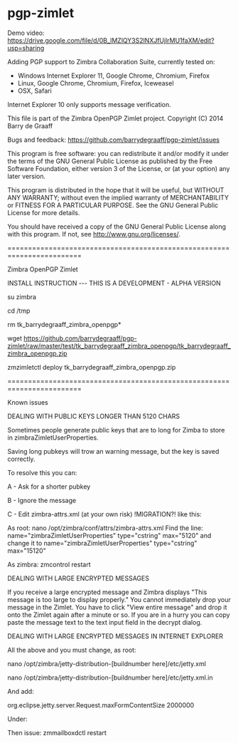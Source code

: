 pgp-zimlet
==========

Demo video: https://drive.google.com/file/d/0B_lMZlQY3S2lNXJfUjlrMU1faXM/edit?usp=sharing

Adding PGP support to Zimbra Collaboration Suite, currently tested on:
- Windows Internet Explorer 11, Google Chrome, Chromium, Firefox
- Linux, Google Chrome, Chromium, Firefox, Iceweasel
- OSX, Safari

Internet Explorer 10 only supports message verification.

This file is part of the Zimbra OpenPGP Zimlet project.
Copyright (C) 2014  Barry de Graaff

Bugs and feedback: https://github.com/barrydegraaff/pgp-zimlet/issues

This program is free software: you can redistribute it and/or modify
it under the terms of the GNU General Public License as published by
the Free Software Foundation, either version 3 of the License, or
(at your option) any later version.

This program is distributed in the hope that it will be useful,
but WITHOUT ANY WARRANTY; without even the implied warranty of
MERCHANTABILITY or FITNESS FOR A PARTICULAR PURPOSE.  See the
GNU General Public License for more details.

You should have received a copy of the GNU General Public License
along with this program.  If not, see http://www.gnu.org/licenses/. 

========================================================================

Zimbra OpenPGP Zimlet

INSTALL INSTRUCTION --- THIS IS A DEVELOPMENT - ALPHA VERSION

su zimbra

cd /tmp

rm tk_barrydegraaff_zimbra_openpgp*

wget https://github.com/barrydegraaff/pgp-zimlet/raw/master/test/tk_barrydegraaff_zimbra_openpgp/tk_barrydegraaff_zimbra_openpgp.zip

zmzimletctl deploy tk_barrydegraaff_zimbra_openpgp.zip

========================================================================

Known issues

DEALING WITH PUBLIC KEYS LONGER THAN 5120 CHARS

Sometimes people generate public keys that are to long for Zimba to store in zimbraZimletUserProperties.

Saving long pubkeys will trow an warning message, but the key is saved correctly.

To resolve this you can:

A - Ask for a shorter pubkey

B - Ignore the message

C - Edit zimbra-attrs.xml (at your own risk) !MIGRATION?! like this:

   As root:
   nano /opt/zimbra/conf/attrs/zimbra-attrs.xml
   Find the line: 
   name="zimbraZimletUserProperties" type="cstring" max="5120"
   and change it to
   name="zimbraZimletUserProperties" type="cstring" max="15120"
   
   As zimbra:
   zmcontrol restart


DEALING WITH LARGE ENCRYPTED MESSAGES 

If you receive a large encrypted message and Zimbra displays "This message is too large to display properly." You cannot
immediately drop your message in the Zimlet. You have to click "View entire message" and drop it onto the Zimlet
again after a minute or so. If you are in a hurry you can copy paste the message text to the text input field in 
the decrypt dialog.

DEALING WITH LARGE ENCRYPTED MESSAGES IN INTERNET EXPLORER

All the above and you must change, as root:

nano /opt/zimbra/jetty-distribution-[buildnumber here]/etc/jetty.xml

nano /opt/zimbra/jetty-distribution-[buildnumber here]/etc/jetty.xml.in

And add:

 <Call name="setAttribute">
    <Arg>org.eclipse.jetty.server.Request.maxFormContentSize</Arg>
    <Arg>2000000</Arg>
  </Call>
  
Under: 

<Configure id="Server" class="org.eclipse.jetty.server.Server">

Then issue: zmmailboxdctl restart


